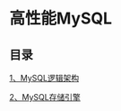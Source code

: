 <!--
 * @Author: taobo
 * @Date: 2020-11-09 23:06:12
 * @LastEditTime: 2020-11-10 18:51:14
-->
# 高性能MySQL
## 目录  
[1、MySQL逻辑架构](./markdown/mysql_arch.md)  

[2、MySQL存储引擎](./markdown/mysql_engine.md)